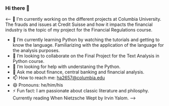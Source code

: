 ### Hi there 👋

<!--
**ha2657/ha2657** is a ✨ _special_ ✨ repository because its `README.md` (this file) appears on your GitHub profile.

Here are some ideas to get you started: -->

<-- 🔭 I’m currently working on the different projects at Columbia University. The frauds and issues at Credit Suisse and how it impacts the financial industry is the topic of my project for the Financial Regulations course.
- 🌱 I’m currently learning Python by watching the tutorials and getting to know the language. Familiarizing with the application of the language for the analysis purposes.
- 👯 I’m looking to collaborate on the Final Project for the Text Analysis in Python course.
- 🤔 I’m looking for help with understaning the Python.
- 💬 Ask me about finance, central banking and financial analysis.
- 📫 How to reach me: ha2657@columbia.edu
- 😄 Pronouns: he/him/his
- ⚡ Fun fact: I am passionate about classic literature and philosphy. Currently reading When Nietzsche Wept by Irvin Yalom.
-->
